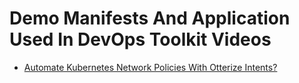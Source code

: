 # Demo Manifests And Application Used In DevOps Toolkit Videos

* [Automate Kubernetes Network Policies With Otterize Intents?](https://youtu.be/G-TnrmZtaCw)
